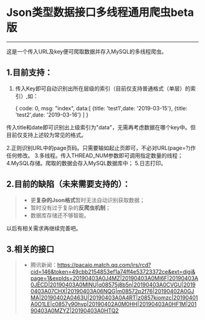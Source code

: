 # Json类型数据接口多线程通用爬虫beta版
 
------

这是一个传入URL及key便可爬取数据并存入MySQL的多线程爬虫。


 1.目前支持：
-----

 1. 传入Key即可自动识别出所在层级的索引（目前仅支持普通格式（单层）的索引）,如：

    {
        code: 0,
        msg: "index",
        data:[
            {title: 'test1',date: '2019-03-15'},
            {title: 'test2',date: '2019-03-16'}
        ]
    }

传入title和date即可识别出上级索引为"data"，无需再考虑数据在哪个key中。但目前仅支持上述较为常见的格式。


2.正则识别URL中的page页码。只需要输如起止页即可，不必对URL(page=?)作任何修改。
3.多线程。传入THREAD_NUM参数即可调用指定数量的线程；
4.MySQL存储。爬取的数据会存入MySQL数据库中；
5.日志打印。


2.目前的缺陷（未来需要支持的）：
-----

> * 更**复杂的Json格式**暂时无法自动识别获取数据；
> * 暂时没有过于复杂的**反爬虫机制**；
> * 数据库存储还不够智能。

以后有相关需求再继续完善吧。


3.相关的接口
-----
> * 腾讯新闻：https://pacaio.match.qq.com/irs/rcd?cid=146&token=49cbb2154853ef1a74ff4e53723372ce&ext=digi&page=1&expIds=20190403A0J4MZ|20190403A0MI6F|20190403A0JECD|20190403A0MINU|q08575j8b5n|20190403A0CVGU|20190403A07CHX|20190403A06NQG|m08572p2f76|20190402A0GJMA|20190402A0463U|20190403A0A4RT|z0857kiomzc|20190401A0O1LE|c0857y90hvp|20190402A0M0HH|20190403A0HF1M|20190403A0MZYZ|20190403A0HTQ2
